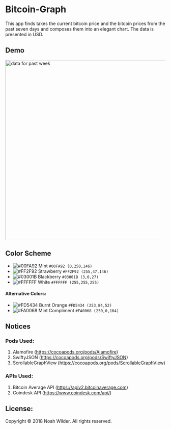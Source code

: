 # Bitcoin-Graph

This app finds takes the current bitcoin price and the bitcoin prices from the past seven days and composes them into an elegant chart. The data is presented in USD.

## Demo
<img width="565" alt="data for past week" src="https://user-images.githubusercontent.com/35314567/36348350-9ff53a60-143b-11e8-99d5-ea952eaf5c5e.png">

## Color Scheme
- ![#00FA92](https://placehold.it/15/00FA92/000000?text=+)  Mint  `#00FA92 (0,250,146)`
- ![#FF2F92](https://placehold.it/15/FF2F92/000000?text=+)  Strawberry  `#FF2F92 (255,47,146)`
- ![#03001B](https://placehold.it/15/03001B/000000?text=+)  Blackberry  `#03001B (3,0,27)`
- ![#FFFFFF](https://placehold.it/15/FFFFFF/000000?text=+)  White  `#FFFFFF (255,255,255)`
#### Alternative Colors:
- ![#FD5434](https://placehold.it/15/FD5434/000000?text=+)  Burnt Orange  `#FD5434 (253,84,52)`
- ![#FA0068](https://placehold.it/15/FA0068/000000?text=+)  Mint Compliment  `#FA0068 (250,0,104)`
## Notices
### Pods Used:
1. Alamofire (https://cocoapods.org/pods/Alamofire)
2. SwiftyJSON (https://cocoapods.org/pods/SwiftyJSON)
3. ScrollableGraphView (https://cocoapods.org/pods/ScrollableGraphView)

### APIs Used:
1. Bitcoin Average API (https://apiv2.bitcoinaverage.com)
2. Coindesk API (https://www.coindesk.com/api/)


## License:
Copyright © 2018 Noah Wilder. All rights reserved.

